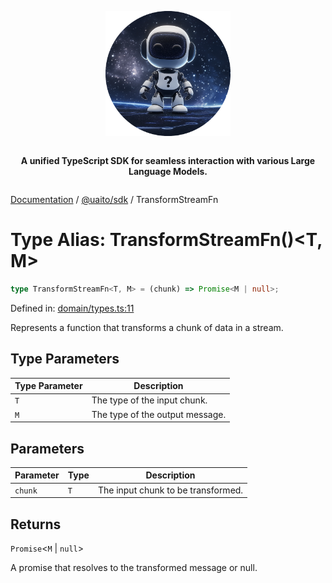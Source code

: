 <div style="display:flex; flex-direction:column; align-items:center;">
<p align="center">
  <img src="../UAITO.png" alt="UAITO Logo" width="200"/>
</p>

<p align="center">
  <strong>A unified TypeScript SDK for seamless interaction with various Large Language Models.</strong>
</p>
</div>

[Documentation](README.md) / [@uaito/sdk](@uaito.sdk.md) / TransformStreamFn

# Type Alias: TransformStreamFn()\<T, M\>

```ts
type TransformStreamFn<T, M> = (chunk) => Promise<M | null>;
```

Defined in: [domain/types.ts:11](https://github.com/elribonazo/uaito/blob/c30e1f36a1ae338126469442bb452130a0ac57c5/packages/sdk/src/domain/types.ts#L11)

Represents a function that transforms a chunk of data in a stream.

## Type Parameters

| Type Parameter | Description |
| ------ | ------ |
| `T` | The type of the input chunk. |
| `M` | The type of the output message. |

## Parameters

| Parameter | Type | Description |
| ------ | ------ | ------ |
| `chunk` | `T` | The input chunk to be transformed. |

## Returns

`Promise`\<`M` \| `null`\>

A promise that resolves to the transformed message or null.

